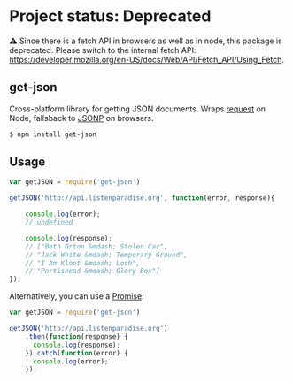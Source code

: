 # Project status: Deprecated

⚠️ Since there is a fetch API in browsers as well as in node, this package is deprecated. Please switch to the internal fetch API: <https://developer.mozilla.org/en-US/docs/Web/API/Fetch_API/Using_Fetch>.

## get-json

Cross-platform library for getting JSON documents. Wraps [request](http://npmjs.org/request) on Node, fallsback to [JSONP](http://github.com/webmodules/jsonp) on browsers.

```bash
$ npm install get-json
```

## Usage

```js
var getJSON = require('get-json')

getJSON('http://api.listenparadise.org', function(error, response){

    console.log(error);
    // undefined

    console.log(response);
    // ["Beth Orton &mdash; Stolen Car",
    // "Jack White &mdash; Temporary Ground",
    // "I Am Kloot &mdash; Loch",
    // "Portishead &mdash; Glory Box"]
});
```

Alternatively, you can use a [Promise](https://developer.mozilla.org/en-US/docs/Web/JavaScript/Guide/Using_promises):

```js
var getJSON = require('get-json')

getJSON('http://api.listenparadise.org')
    .then(function(response) {
      console.log(response);
    }).catch(function(error) {
      console.log(error);
    });
```
